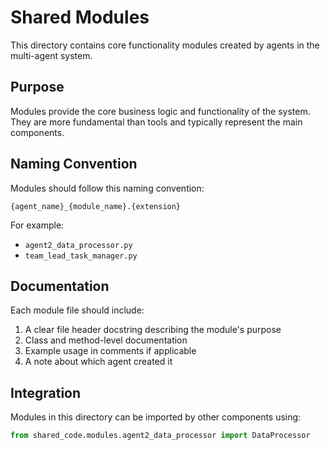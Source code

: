 # Shared Modules

This directory contains core functionality modules created by agents in the multi-agent system.

## Purpose

Modules provide the core business logic and functionality of the system.
They are more fundamental than tools and typically represent the main components.

## Naming Convention

Modules should follow this naming convention:

`{agent_name}_{module_name}.{extension}`

For example:
- `agent2_data_processor.py`
- `team_lead_task_manager.py`

## Documentation

Each module file should include:

1. A clear file header docstring describing the module's purpose
2. Class and method-level documentation
3. Example usage in comments if applicable
4. A note about which agent created it

## Integration

Modules in this directory can be imported by other components using:

```python
from shared_code.modules.agent2_data_processor import DataProcessor
```